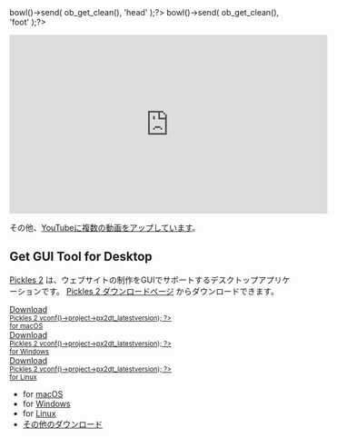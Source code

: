 <?php ob_start(); ?><link rel="stylesheet" href="<?= htmlspecialchars( $px->path_files('/style.css') ) ?>" /><?php $px->bowl()->send( ob_get_clean(), 'head' );?>
<?php ob_start(); ?><script src="<?= htmlspecialchars( $px->path_files('/script.js') ) ?>"></script><?php $px->bowl()->send( ob_get_clean(), 'foot' );?>

<div class="unit">
	<div class="center">
		<p class="YoutubeWrapper"><iframe width="560" height="315" src="https://www.youtube.com/embed/videoseries?list=PL5ZUBZrE-CkDSYUvVZNDCILrzGhRG2U8L" frameborder="0" allowfullscreen></iframe></p>
	</div>
	<p class="right">その他、<a href="https://www.youtube.com/watch?v=yUnckFu7SNs&amp;list=PL5ZUBZrE-CkDSYUvVZNDCILrzGhRG2U8L" target="_blank">YouTubeに複数の動画をアップしています</a>。</p>
</div>

## Get GUI Tool for Desktop
<p><a href="./tools/px2dt/">Pickles 2</a> は、ウェブサイトの制作をGUIでサポートするデスクトップアプリケーションです。 <a href="https://github.com/pickles2/app-pickles2/releases/tag/<?= h($px->conf()->project->px2dt_latestversion); ?>" target="_blank">Pickles 2 ダウンロードページ</a> からダウンロードできます。</p>

<div class="platform platform--mac"><a href="https://github.com/pickles2/app-pickles2/releases/download/<?= h($px->conf()->project->px2dt_latestversion); ?>/Pickles2-<?= h($px->conf()->project->px2dt_latestversion); ?>-osx64.zip" class="px2-btn px2-btn--download px2-btn--lg">Download
<div><small>Pickles 2 v<?= h($px->conf()->project->px2dt_latestversion); ?></small></div>
<small>for macOS</small>
</a></div>


<div class="platform platform--win"><a href="https://github.com/pickles2/app-pickles2/releases/download/<?= h($px->conf()->project->px2dt_latestversion); ?>/Pickles2-<?= h($px->conf()->project->px2dt_latestversion); ?>-win32.zip" class="px2-btn px2-btn--download px2-btn--lg">Download
<div><small>Pickles 2 v<?= h($px->conf()->project->px2dt_latestversion); ?></small></div>
<small>for Windows</small>
</a></div>


<div class="platform platform--linux"><a href="https://github.com/pickles2/app-pickles2/releases/download/<?= h($px->conf()->project->px2dt_latestversion); ?>/Pickles2-<?= h($px->conf()->project->px2dt_latestversion); ?>-linux64.zip" class="px2-btn px2-btn--download px2-btn--lg">Download
<div><small>Pickles 2 v<?= h($px->conf()->project->px2dt_latestversion); ?></small></div>
<small>for Linux</small>
</a></div>

<div class="cont_download-for-platforms">
	<ul>
		<li>for <a href="https://github.com/pickles2/app-pickles2/releases/download/<?= h($px->conf()->project->px2dt_latestversion); ?>/Pickles2-<?= h($px->conf()->project->px2dt_latestversion); ?>-osx64.zip">macOS</a></li>
		<li>for <a href="https://github.com/pickles2/app-pickles2/releases/download/<?= h($px->conf()->project->px2dt_latestversion); ?>/Pickles2-<?= h($px->conf()->project->px2dt_latestversion); ?>-win32.zip">Windows</a></li>
		<li>for <a href="https://github.com/pickles2/app-pickles2/releases/download/<?= h($px->conf()->project->px2dt_latestversion); ?>/Pickles2-<?= h($px->conf()->project->px2dt_latestversion); ?>-linux64.zip">Linux</a></li>
		<li><a href="./download/">その他のダウンロード</a></li>
	</ul>
</div>
